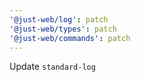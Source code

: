 ```yaml
---
'@just-web/log': patch
'@just-web/types': patch
'@just-web/commands': patch
---
```


Update `standard-log`

